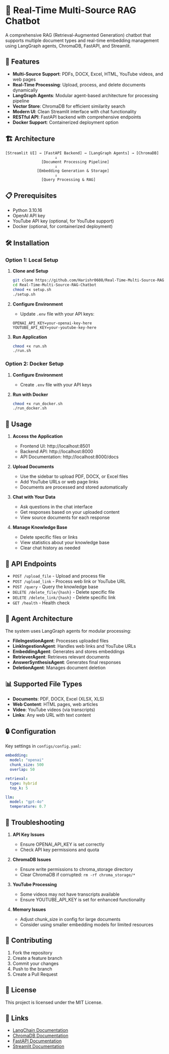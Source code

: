 # 🤖 Real-Time Multi-Source RAG Chatbot

A comprehensive RAG (Retrieval-Augmented Generation) chatbot that supports multiple document types and real-time embedding management using LangGraph agents, ChromaDB, FastAPI, and Streamlit.

## 🚀 Features

- **Multi-Source Support**: PDFs, DOCX, Excel, HTML, YouTube videos, and web pages
- **Real-Time Processing**: Upload, process, and delete documents dynamically
- **LangGraph Agents**: Modular agent-based architecture for processing pipeline
- **Vector Store**: ChromaDB for efficient similarity search
- **Modern UI**: Clean Streamlit interface with chat functionality
- **RESTful API**: FastAPI backend with comprehensive endpoints
- **Docker Support**: Containerized deployment option

## 🏗️ Architecture

```
[Streamlit UI] → [FastAPI Backend] → [LangGraph Agents] → [ChromaDB]
                      ↓
                [Document Processing Pipeline]
                      ↓
              [Embedding Generation & Storage]
                      ↓
                [Query Processing & RAG]
```

## 📋 Prerequisites

- Python 3.10.16
- OpenAI API key
- YouTube API key (optional, for YouTube support)
- Docker (optional, for containerized deployment)

## 🛠️ Installation

### Option 1: Local Setup

1. **Clone and Setup**
   ```bash
   git clone https://github.com/Harishr0608/Real-Time-Multi-Source-RAG-Chatbot.git
   cd Real-Time-Multi-Source-RAG-Chatbot
   chmod +x setup.sh
   ./setup.sh
   ```

2. **Configure Environment**
   - Update `.env` file with your API keys:
   ```env
   OPENAI_API_KEY=your-openai-key-here
   YOUTUBE_API_KEY=your-youtube-key-here
   ```

3. **Run Application**
   ```bash
   chmod +x run.sh
   ./run.sh
   ```

### Option 2: Docker Setup

1. **Configure Environment**
   - Create `.env` file with your API keys

2. **Run with Docker**
   ```bash
   chmod +x run_docker.sh
   ./run_docker.sh
   ```

## 🎯 Usage

1. **Access the Application**
   - Frontend UI: http://localhost:8501
   - Backend API: http://localhost:8000
   - API Documentation: http://localhost:8000/docs

2. **Upload Documents**
   - Use the sidebar to upload PDF, DOCX, or Excel files
   - Add YouTube URLs or web page links
   - Documents are processed and stored automatically

3. **Chat with Your Data**
   - Ask questions in the chat interface
   - Get responses based on your uploaded content
   - View source documents for each response

4. **Manage Knowledge Base**
   - Delete specific files or links
   - View statistics about your knowledge base
   - Clear chat history as needed

## 🔧 API Endpoints

- `POST /upload_file` - Upload and process file
- `POST /upload_link` - Process web link or YouTube URL
- `POST /query` - Query the knowledge base
- `DELETE /delete_file/{hash}` - Delete specific file
- `DELETE /delete_link/{hash}` - Delete specific link
- `GET /health` - Health check

## 🧠 Agent Architecture

The system uses LangGraph agents for modular processing:

- **FileIngestionAgent**: Processes uploaded files
- **LinkIngestionAgent**: Handles web links and YouTube URLs
- **EmbeddingAgent**: Generates and stores embeddings
- **RetrieverAgent**: Retrieves relevant documents
- **AnswerSynthesisAgent**: Generates final responses
- **DeletionAgent**: Manages document deletion

## 📊 Supported File Types

- **Documents**: PDF, DOCX, Excel (XLSX, XLS)
- **Web Content**: HTML pages, web articles
- **Video**: YouTube videos (via transcripts)
- **Links**: Any web URL with text content

## 🔒 Configuration

Key settings in `configs/config.yaml`:

```yaml
embedding:
  model: "openai"
  chunk_size: 500
  overlap: 50

retrieval:
  type: hybrid
  top_k: 5

llm:
  model: "gpt-4o"
  temperature: 0.7
```

## 🚨 Troubleshooting

1. **API Key Issues**
   - Ensure OPENAI_API_KEY is set correctly
   - Check API key permissions and quota

2. **ChromaDB Issues**
   - Ensure write permissions to chroma_storage directory
   - Clear ChromaDB if corrupted: `rm -rf chroma_storage/*`

3. **YouTube Processing**
   - Some videos may not have transcripts available
   - Ensure YOUTUBE_API_KEY is set for enhanced functionality

4. **Memory Issues**
   - Adjust chunk_size in config for large documents
   - Consider using smaller embedding models for limited resources

## 🤝 Contributing

1. Fork the repository
2. Create a feature branch
3. Commit your changes
4. Push to the branch
5. Create a Pull Request

## 📄 License

This project is licensed under the MIT License.

## 🔗 Links

- [LangChain Documentation](https://docs.langchain.com/)
- [ChromaDB Documentation](https://docs.trychroma.com/)
- [FastAPI Documentation](https://fastapi.tiangolo.com/)
- [Streamlit Documentation](https://docs.streamlit.io/)
